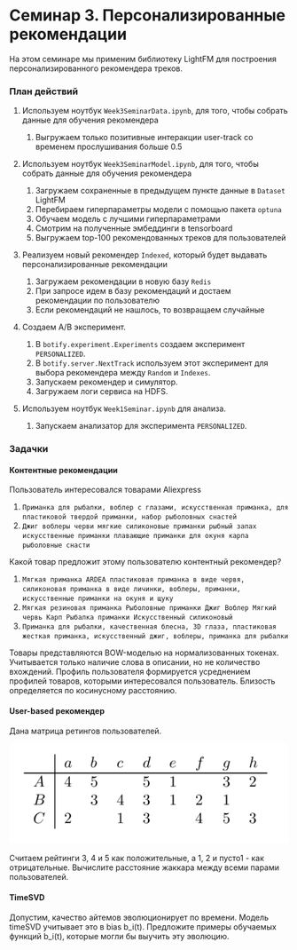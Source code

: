 # Семинар 3. Персонализированные рекомендации

На этом семинаре мы применим библиотеку LightFM для построения персонализированного рекомендера треков. 

### План действий

1. Используем ноутбук `Week3SeminarData.ipynb`, для того, чтобы собрать данные для обучения рекомендера
    1. Выгружаем только позитивные интеракции user-track со временем прослушивания больше 0.5
        
2.  Используем ноутбук `Week3SeminarModel.ipynb`, для того, чтобы собрать данные для обучения рекомендера
    1. Загружаем сохраненные в предыдущем пункте данные в `Dataset` LightFM
    2. Перебираем гиперпараметры модели с помощью пакета `optuna`
    3. Обучаем модель с лучшими гиперпараметрами
    4. Смотрим на полученные эмбеддинги в tensorboard
    5. Выгружаем top-100 рекомендованных треков для пользователей
    
3. Реализуем новый рекомендер `Indexed`, который будет выдавать персонализированные рекомендации
    1. Загружаем рекомендации в новую базу `Redis`
    2. При запросе идем в базу рекомендаций и достаем рекомендации по пользователю
    3. Если рекомендаций не нашлось, то возвращаем случайные
    
3. Создаем A/B эксперимент.
    1. В `botify.experiment.Experiments` создаем эксперимент `PERSONALIZED`.
    2. В `botify.server.NextTrack` используем этот эксперимент для выбора рекомендера между `Random` и `Indexes`.
    3. Запускаем рекомендер и симулятор.
    4. Загружаем логи сервиса на HDFS.
   
4. Используем ноутбук `Week1Seminar.ipynb` для анализа.
    1. Запускаем анализатор для эксперимента `PERSONALIZED`.

### Задачки

#### Контентные рекомендации

Пользователь интересовался товарами Aliexpress

1. `Приманка для рыбалки, воблер с глазами, искусственная приманка, для пластиковой твердой приманки, набор рыболовных снастей`
2. `Джиг воблеры черви мягкие силиконовые приманки рыбный запах искусственные приманки плавающие приманки для окуня карпа рыболовные снасти`

Какой товар предложит этому пользователю контентный рекомендер?

1. `Мягкая приманка ARDEA пластиковая приманка в виде червя, силиконовая приманка в виде личинки, воблеры, приманки, искусственные приманки на окуня и щуку`
2. `Мягкая резиновая приманка Рыболовные приманки Джиг Воблер Мягкий червь Карп Рыбалка приманки Искусственный силиконовый`
3. `Приманка для рыбалки, качественная блесна, 3D глаза, пластиковая жесткая приманка, искусственный джиг, воблеры, приманка для рыбалки`

Товары представляются BOW-моделью на нормализованных токенах. Учитывается только наличие слова в описании, но не количество вхождений.
Профиль пользователя формируется усреднением профилей товаров, которыми интересовался пользователь.
Близость определяется по косинусному расстоянию.

#### User-based рекомендер

Дана матрица ретингов пользователей.

![Utility matrix](./images/exercise2.png)

Считаем рейтинги 3, 4 и 5 как положительные, а 1, 2 и пусто1 - как отрицательные. Вычислите расстояние жаккара между всеми парами пользователей.

#### TimeSVD

Допустим, качество айтемов эволюционирует по времени. Модель timeSVD учитывает это в bias b_i(t). Предложите примеры обучаемых функций b_i(t), которые могли бы выучить эту эволюцию.